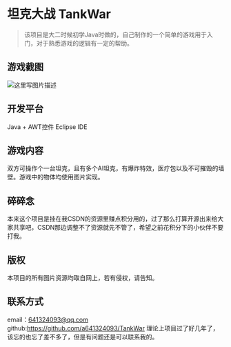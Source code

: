 # 坦克大战 TankWar
> 该项目是大二时候初学Java时做的，自己制作的一个简单的游戏用于入门，对于熟悉游戏的逻辑有一定的帮助。

## 游戏截图
![这里写图片描述](http://img.blog.csdn.net/20171010213106425?watermark/2/text/aHR0cDovL2Jsb2cuY3Nkbi5uZXQvYTY0MTMyNDA5Mw==/font/5a6L5L2T/fontsize/400/fill/I0JBQkFCMA==/dissolve/70/gravity/SouthEast)
## 开发平台
Java + AWT控件 
Eclipse IDE
## 游戏内容
双方可操作个一台坦克，且有多个AI坦克，有爆炸特效，医疗包以及不可摧毁的墙壁。游戏中的物体均使用图片实现。

## 碎碎念
本来这个项目是挂在我CSDN的资源里赚点积分用的，过了那么打算开源出来给大家共享吧，CSDN那边调整不了资源就先不管了，希望之前花积分下的小伙伴不要打我。

## 版权
本项目的所有图片资源均取自网上，若有侵权，请告知。

## 联系方式
email：641324093@qq.com
github:https://github.com/a641324093/TankWar
理论上项目过了好几年了，该忘的也忘了差不多了，但是有问题还是可以联系我的。


